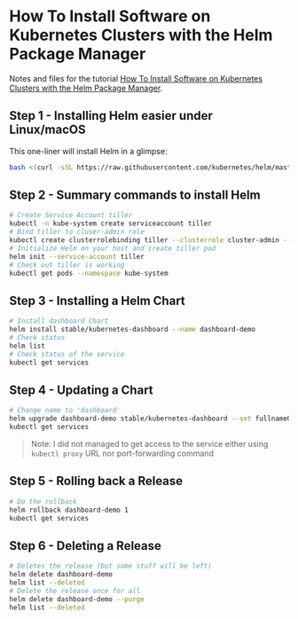 # How To Install Software on Kubernetes Clusters with the Helm Package Manager

Notes and files for the tutorial [How To Install Software on Kubernetes Clusters with the Helm Package Manager](https://www.digitalocean.com/community/tutorials/how-to-install-software-on-kubernetes-clusters-with-the-helm-package-manager).

## Step 1 - Installing Helm easier under Linux/macOS

This one-liner will install Helm in a glimpse:

```sh
bash <(curl -sSL https://raw.githubusercontent.com/kubernetes/helm/master/scripts/get)
```

## Step 2 - Summary commands to install Helm

```sh
# Create Service Account tiller
kubectl -n kube-system create serviceaccount tiller
# Bind tiller to cluser-admin role
kubectl create clusterrolebinding tiller --clusterrole cluster-admin --serviceaccount=kube-system:tiller
# Initialize Helm on your host and create tiller pod
helm init --service-account tiller
# Check out tiller is working
kubectl get pods --namespace kube-system
```

## Step 3 - Installing a Helm Chart

```sh
# Install dashboard Chart
helm install stable/kubernetes-dashboard --name dashboard-demo
# Check status
helm list
# Check status of the service
kubectl get services
```

## Step 4 - Updating a Chart

```sh
# Change name to 'dashboard'
helm upgrade dashboard-demo stable/kubernetes-dashboard --set fullnameOverride="dashboard"
kubectl get services
```

> Note: I did not managed to get access to the service either using `kubectl proxy` URL nor port-forwarding command

## Step 5 - Rolling back a Release

```sh
# Do the rollback
helm rollback dashboard-demo 1
kubectl get services
```

## Step 6 - Deleting a Release

```sh
# Deletes the release (but some stuff will be left)
helm delete dashboard-demo
helm list --deleted
# Delete the release once for all
helm delete dashboard-demo --purge
helm list --deleted
```